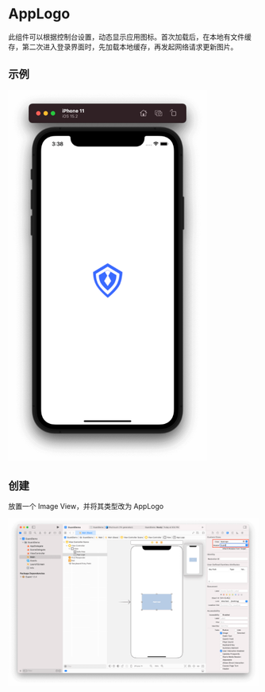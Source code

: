 # AppLogo

<LastUpdated/>

此组件可以根据控制台设置，动态显示应用图标。首次加载后，在本地有文件缓存，第二次进入登录界面时，先加载本地缓存，再发起网络请求更新图片。

## 示例

<img src="./../images/applogo5.png" alt="drawing" width="400"/>

## 创建

放置一个 Image View，并将其类型改为 AppLogo

![](./../images/applogo3.png)
